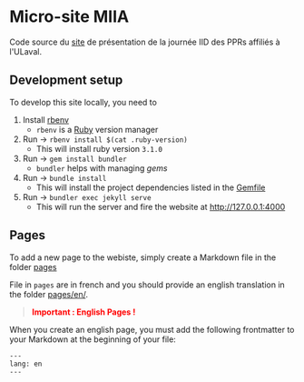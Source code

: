 # Micro-site MIIA

Code source du [site](https://iid-ulaval.github.io/ppr-iidays/) de présentation de la journée IID des PPRs affiliés à l'ULaval.

## Development setup

To develop this site locally, you need to 
1. Install [rbenv](https://github.com/rbenv/rbenv)
   - `rbenv` is a [Ruby](https://www.ruby-lang.org/fr/) version manager
2. Run -> `rbenv install $(cat .ruby-version)`
   - This will install ruby version `3.1.0`
3. Run -> `gem install bundler`
   - `bundler` helps with managing _gems_
4. Run -> `bundle install`
   - This will install the project dependencies listed in the [Gemfile](./Gemfile)
5. Run -> `bundler exec jekyll serve`
   - This will run the server and fire the website at http://127.0.0.1:4000

## Pages

To add a new page to the webiste, simply create a Markdown file in the folder [pages](./pages/)

File in `pages` are in french and you should provide an english translation in the folder [pages/en/](./pages/en/).

> **<p style="color:red">Important : English Pages !</p>**

When you create an english page, you must add the following frontmatter to your Markdown at the beginning of your file:
```mardowm
---
lang: en
---
```
